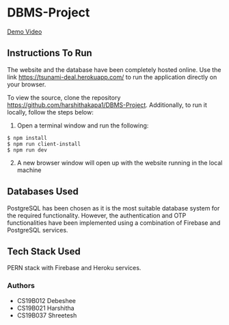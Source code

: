 # DBMS-Project

[Demo Video](https://youtu.be/-_YwocGFYY4)

## Instructions To Run
The website and the database have been completely hosted online. Use the link https://tsunami-deal.herokuapp.com/ to run the application directly on your browser.

To view the source, clone the repository https://github.com/harshithakapa1/DBMS-Project. Additionally, to run it locally, follow the steps below:
1. Open a terminal window and run the following:
```
$ npm install
$ npm run client-install
$ npm run dev
```
2. A new browser window will open up with the website running in the local machine

## Databases Used
PostgreSQL has been chosen as it is the most suitable database system for the required functionality. However, the authentication and OTP functionalities have been implemented using a combination of Firebase and PostgreSQL services.

## Tech Stack Used
PERN stack with Firebase and Heroku services.

### Authors
* CS19B012 Debeshee
* CS19B021 Harshitha
* CS19B037 Shreetesh
